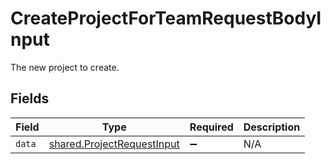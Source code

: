 # CreateProjectForTeamRequestBodyInput

The new project to create.


## Fields

| Field                                                                    | Type                                                                     | Required                                                                 | Description                                                              |
| ------------------------------------------------------------------------ | ------------------------------------------------------------------------ | ------------------------------------------------------------------------ | ------------------------------------------------------------------------ |
| `data`                                                                   | [shared.ProjectRequestInput](../../models/shared/projectrequestinput.md) | :heavy_minus_sign:                                                       | N/A                                                                      |